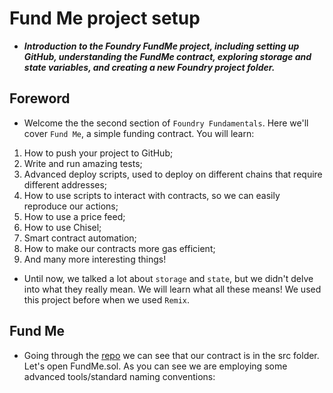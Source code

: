 # Fund Me project setup
- ***Introduction to the Foundry FundMe project, including setting up GitHub, understanding the FundMe contract, exploring storage and state variables, and creating a new Foundry project folder.***

## Foreword
- Welcome the the second section of `Foundry Fundamentals`. Here we'll cover `Fund Me`, a simple funding contract. You will learn:

1. How to push your project to GitHub;
2. Write and run amazing tests;
3. Advanced deploy scripts, used to deploy on different chains that require different addresses;
4. How to use scripts to interact with contracts, so we can easily reproduce our actions;
5. How to use a price feed;
6. How to use Chisel;
7. Smart contract automation;
8. How to make our contracts more gas efficient;
9. And many more interesting things!

- Until now, we talked a lot about `storage` and `state`, but we didn't delve into what they really mean. We will learn what all these means! We used this project before when we used `Remix`.

## Fund Me
- Going through the [repo](https://github.com/Cyfrin/foundry-fund-me-cu) we can see that our contract is in the src folder. Let's open FundMe.sol. As you can see we are employing some advanced tools/standard naming conventions:
